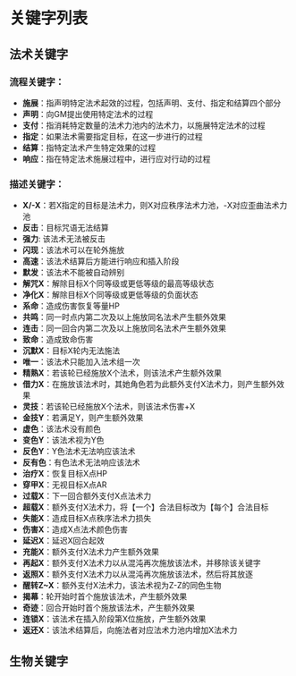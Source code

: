 # 关键字列表

## 法术关键字

### 流程关键字：

* **施展**：指声明特定法术起效的过程，包括声明、支付、指定和结算四个部分
* **声明**：向GM提出使用特定法术的过程
* **支付**：指消耗特定数量的法术力池内的法术力，以施展特定法术的过程
* **指定**：如果法术需要指定目标，在这一步进行的过程
* **结算**：指特定法术产生特定效果的过程
* **响应**：指在特定法术施展过程中，进行应对行动的过程

### 描述关键字：

* **X/-X**：若X指定的目标是法术力，则X对应秩序法术力池，-X对应歪曲法术力池
* **反击**：目标咒语无法结算
* **强力**: 该法术无法被反击
* **闪现**：该法术可以在轮外施放
* **高速**：该法术结算后方能进行响应和插入阶段
* **默发**：该法术不能被自动辨别
* **解咒X**：解除目标X个同等级或更低等级的最高等级状态
* **净化X**：解除目标X个同等级或更低等级的负面状态
* **系命**：造成伤害恢复等量HP
* **共鸣**：同一时点内第二次及以上施放同名法术产生额外效果
* **连击**：同一回合内第二次及以上施放同名法术产生额外效果
* **致命**：造成致命伤害
* **沉默X**：目标X轮内无法施法
* **唯一**：该法术只能加入法术组一次
* **精熟X**：若该轮已经施放X个法术，则该法术产生额外效果
* **借力X**：在施放该法术时，其她角色若为此额外支付X法术力，则产生额外效果
* **灵技**：若该轮已经施放X个法术，则该法术伤害+X
* **金技Y**：若满足Y，则产生额外效果
* **虚色**：该法术没有颜色
* **变色Y**：该法术视为Y色
* **反色Y**：Y色法术无法响应该法术
* **反有色**：有色法术无法响应该法术
* **治疗X**：恢复目标X点HP
* **穿甲X**：无视目标X点AR
* **过载X**：下一回合额外支付X点法术力
* **超载X**：额外支付X法术力，将【一个】合法目标改为【每个】合法目标
* **失能X**：造成目标X点秩序法术力损失
* **伤害X**：造成X点法术颜色伤害
* **延迟X**：延迟X回合起效
* **充能X**：额外支付X法术力产生额外效果
* **再起X**：额外支付X法术力以从混沌再次施放该法术，并移除该关键字
* **返照X**：额外支付X法术力以从混沌再次施放该法术，然后将其放逐
* **醒转Z~X**：额外支付X法术力，该法术视为Z-Z的同色生物
* **揭幕**：轮开始时首个施放该法术，产生额外效果
* **奇迹**：回合开始时首个施放该法术，产生额外效果
* **连锁X**：该法术在插入阶段第X位施放，产生额外效果
* **返还X**：该法术结算后，向施法者对应法术力池内增加X法术力

## 生物关键字


